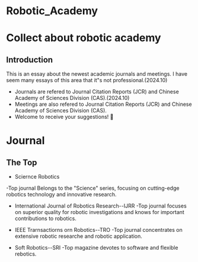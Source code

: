 # Robotic_Academy
# Collect about robotic academy 
## Introduction
This is an essay about the newest academic journals and meetings. I have seem many essays of this area that it"s not professional.(2024.10)
+  Journals are refered to Journal Citation Reports (JCR) and Chinese Academy of Sciences Division (CAS).(2024.10)
+  Meetings are also refered to Journal Citation Reports (JCR) and Chinese Academy of Sciences Division (CAS).
+  Welcome to receive your suggestions! :hear_no_evil: 

# Journal
## The Top
+  Sciernce Robotics

  -Top journal Belongs to the "Science" series, focusing on cutting-edge robotics technology and innovative research.
  
+  International Journal of Robotics Research--IJRR
  -Top journal focuses on superior quality for robotic investigations and knows for important contributions to robotics.

+ IEEE Trarnsactiorns orn Robotics--TRO
  -Top journal concentrates on extensive robotic researche and robotic application.

+ Soft Robotics--SRI
  -Top magazine devotes to software and flexible rebotics.

